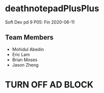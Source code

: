 # deathnotepadPlusPlus
Soft Dev pd 9
P05: Fin
2020-06-11
## Team Members
  - Mohidul Abedin
  - Eric Lam
  - Brian Moses
  - Jason Zheng 

# TURN OFF AD BLOCK


